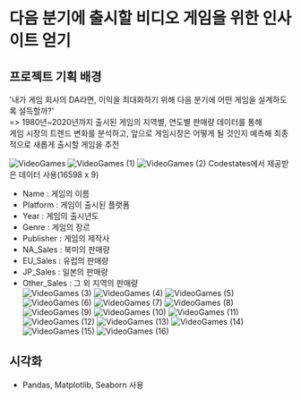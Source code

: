 # 다음 분기에 출시할 비디오 게임을 위한 인사이트 얻기

## 프로젝트 기획 배경
'내가 게임 회사의 DA라면, 이익을 최대화하기 위해 다음 분기에 어떤 게임을 설계하도록 설득할까?'  
=> 1980년~2020년까지 출시된 게임의 지역별, 연도별 판매량 데이터를 통해  
게임 시장의 트렌드 변화를 분석하고, 앞으로 게임시장은 어떻게 될 것인지 예측해 최종적으로 새롭게 출시할 게임을 추천

![VideoGames](https://user-images.githubusercontent.com/88722429/175808174-27bac062-d148-4092-9f46-515784c87b79.png)
![VideoGames (1)](https://user-images.githubusercontent.com/88722429/175808352-d0ec6993-ce9c-42db-8a38-908e4d054c20.png)
![VideoGames (2)](https://user-images.githubusercontent.com/88722429/175808353-87069ff1-1451-4b76-b337-c7333429eb4a.png)
Codestates에서 제공받은 데이터 사용(16598 x 9)
  + Name : 게임의 이름
  + Platform : 게임이 출시된 플랫폼
  + Year : 게임의 출시년도
  + Genre : 게임의 장르
  + Publisher : 게임의 제작사
  + NA_Sales : 북미의 판매량
  + EU_Sales : 유럽의 판매량
  + JP_Sales : 일본의 판매량
  + Other_Sales : 그 외 지역의 판매량  
![VideoGames (3)](https://user-images.githubusercontent.com/88722429/175808354-0a9f690d-0cae-4dd7-8330-043814c13d3a.png)
![VideoGames (4)](https://user-images.githubusercontent.com/88722429/175808355-22e23c50-a982-4cb2-980b-5ea8043637e9.png)
![VideoGames (5)](https://user-images.githubusercontent.com/88722429/175808356-2c0c3f0b-0a84-4d89-ab59-e7d0ba0f41ca.png)
![VideoGames (6)](https://user-images.githubusercontent.com/88722429/175808357-953fb06c-aca2-4ad5-86e1-394d98d6d0f6.png)
![VideoGames (7)](https://user-images.githubusercontent.com/88722429/175808398-a1daa3fc-cf29-4f5f-8c86-1911e888f4a1.png)
![VideoGames (8)](https://user-images.githubusercontent.com/88722429/175808400-860c2bd7-7ef6-4d66-ba09-5cbbaa624ad7.png)
![VideoGames (9)](https://user-images.githubusercontent.com/88722429/175808401-adc194a3-4740-44c1-ac94-b8e95ea73526.png)
![VideoGames (10)](https://user-images.githubusercontent.com/88722429/175808402-4b01d996-3610-4496-84dd-e40a32235579.png)
![VideoGames (11)](https://user-images.githubusercontent.com/88722429/175808403-328119f7-a7f1-4254-aecf-50f7601f3804.png)
![VideoGames (12)](https://user-images.githubusercontent.com/88722429/175808404-32f571bc-0bc5-4726-b82c-72f8a6c4fd49.png)
![VideoGames (13)](https://user-images.githubusercontent.com/88722429/175808406-2ed432d1-bdd7-4233-a562-8cef8cd0ec22.png)
![VideoGames (14)](https://user-images.githubusercontent.com/88722429/175808407-6365c5e8-3d22-4e56-8aa3-fe5cf5c0b5b4.png)
![VideoGames (15)](https://user-images.githubusercontent.com/88722429/175808408-a2811255-63dc-4f13-8047-a32a6144a820.png)
![VideoGames (16)](https://user-images.githubusercontent.com/88722429/175808409-6e3821fd-3f91-48e9-844f-b1665093af55.png)


## 시각화
+ Pandas, Matplotlib, Seaborn 사용
